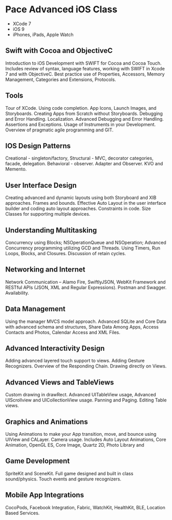 Pace Advanced iOS Class
=======================

* XCode 7
* iOS 9
* iPhones, iPads, Apple Watch

Swift with Cocoa and Objective­C
-------------------------------

Introduction to iOS Development with SWIFT for Cocoa and Cocoa Touch. Includes review of syntax, language features, working with SWIFT in Xcode 7 and with Objective­C. Best practice use of Properties, Accessors, Memory Management, Categories and Extensions, Protocols.

Tools
-----

Tour of XCode.  Using code completion. App Icons, Launch Images, and Storyboards.  Creating Apps from Scratch without Storyboards. Debugging and Error Handling. Localization. Advanced Debugging and Error Handling. Assertions and Exceptions. Usage of Instruments in your Development. Overview of pragmatic agile programming and GIT.

IOS Design Patterns
-------------------

Creational - singleton/factory, Structural - MVC, decorator categories, facade, delegation. Behavioral - observer. Adapter and Observer. KVO and Memento. 

User Interface Design
---------------------

Creating advanced and dynamic layouts using both Storyboard and XIB approaches. Frames and bounds. Effective Auto Layout in the user interface builder and coding auto layout approaches. Constraints in code. Size Classes for supporting multiple devices.

Understanding Multitasking
--------------------------

Concurrency using Blocks; NSOperationQueue and NSOperation; Advanced Concurrency programming utilizing GCD and Threads. Using Timers, Run Loops, Blocks, and Closures.  Discussion of retain cycles.

Networking and Internet
-----------------------
Network Communication – Alamo Fire, SwiftlyJSON, WebKit Framework and RESTful APIs (JSON, XML and Regular Expressions). Postman and Swagger. Availability.

Data Management
---------------
Using the manager ­MVCS model approach. Advanced SQLite and Core Data with advanced schema and structures, Share Data Among Apps, Access Contacts and Photos, Calendar Access and XML Files.

Advanced Interactivity Design
-----------------------------
Adding advanced layered touch support to views. Adding Gesture Recognizers. Overview of the Responding Chain. Drawing directly on Views.

Advanced Views and TableViews
-----------------------------
Custom drawing in drawRect. Advanced UITableView usage, Advanced UIScrollview and UICollectionView usage. Panning and Paging. Editing Table views.

Graphics and Animations
-----------------------
Using Animations to make your App transition, move, and bounce using UIView and CALayer. Camera usage. Includes Auto Layout Animations, Core Animation, OpenGL ES, Core Image, Quartz 2D, Photo Library and 

Game Development
----------------
SpriteKit and SceneKit. Full game designed and built in class sound/physics. Touch events and gesture recognizers.

Mobile App Integrations
-----------------------
CocoPods, Facebook Integration, Fabric, WatchKit, HealthKit, BLE, Location Based Services.

